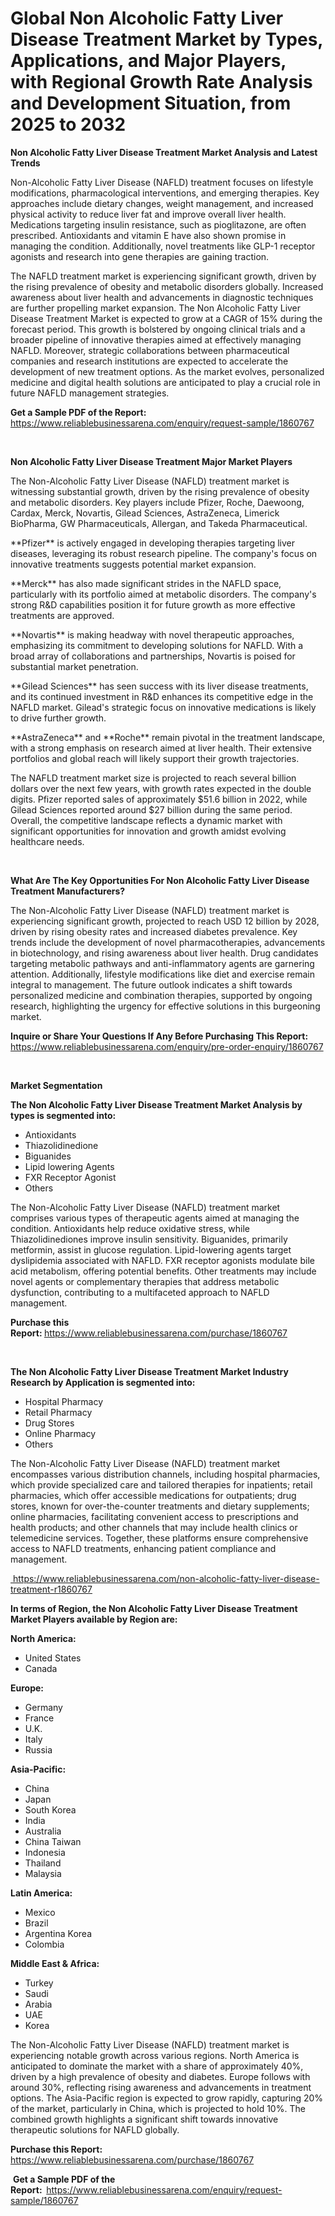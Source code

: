 <p><h1>Global Non Alcoholic Fatty Liver Disease Treatment Market by Types, Applications, and Major Players, with Regional Growth Rate Analysis and Development Situation, from 2025 to 2032</h1></p><p><strong>Non Alcoholic Fatty Liver Disease Treatment Market Analysis and Latest Trends</strong></p>
<p><p>Non-Alcoholic Fatty Liver Disease (NAFLD) treatment focuses on lifestyle modifications, pharmacological interventions, and emerging therapies. Key approaches include dietary changes, weight management, and increased physical activity to reduce liver fat and improve overall liver health. Medications targeting insulin resistance, such as pioglitazone, are often prescribed. Antioxidants and vitamin E have also shown promise in managing the condition. Additionally, novel treatments like GLP-1 receptor agonists and research into gene therapies are gaining traction.</p><p>The NAFLD treatment market is experiencing significant growth, driven by the rising prevalence of obesity and metabolic disorders globally. Increased awareness about liver health and advancements in diagnostic techniques are further propelling market expansion. The Non Alcoholic Fatty Liver Disease Treatment Market is expected to grow at a CAGR of 15% during the forecast period. This growth is bolstered by ongoing clinical trials and a broader pipeline of innovative therapies aimed at effectively managing NAFLD. Moreover, strategic collaborations between pharmaceutical companies and research institutions are expected to accelerate the development of new treatment options. As the market evolves, personalized medicine and digital health solutions are anticipated to play a crucial role in future NAFLD management strategies.</p></p>
<p><strong>Get a Sample PDF of the Report:&nbsp;</strong> <a href="https://www.reliablebusinessarena.com/enquiry/request-sample/1860767?utm_campaign=1841&utm_medium=2&utm_source=Github&utm_content=ia&utm_term=13042025&utm_id=non-alcoholic-fatty-liver-disease-treatment">https://www.reliablebusinessarena.com/enquiry/request-sample/1860767</a></p>
<p>&nbsp;</p>
<p><strong>Non Alcoholic Fatty Liver Disease Treatment Major Market Players</strong></p>
<p><p>The Non-Alcoholic Fatty Liver Disease (NAFLD) treatment market is witnessing substantial growth, driven by the rising prevalence of obesity and metabolic disorders. Key players include Pfizer, Roche, Daewoong, Cardax, Merck, Novartis, Gilead Sciences, AstraZeneca, Limerick BioPharma, GW Pharmaceuticals, Allergan, and Takeda Pharmaceutical.</p><p>**Pfizer** is actively engaged in developing therapies targeting liver diseases, leveraging its robust research pipeline. The company's focus on innovative treatments suggests potential market expansion.</p><p>**Merck** has also made significant strides in the NAFLD space, particularly with its portfolio aimed at metabolic disorders. The company's strong R&D capabilities position it for future growth as more effective treatments are approved.</p><p>**Novartis** is making headway with novel therapeutic approaches, emphasizing its commitment to developing solutions for NAFLD. With a broad array of collaborations and partnerships, Novartis is poised for substantial market penetration.</p><p>**Gilead Sciences** has seen success with its liver disease treatments, and its continued investment in R&D enhances its competitive edge in the NAFLD market. Gilead's strategic focus on innovative medications is likely to drive further growth.</p><p>**AstraZeneca** and **Roche** remain pivotal in the treatment landscape, with a strong emphasis on research aimed at liver health. Their extensive portfolios and global reach will likely support their growth trajectories.</p><p>The NAFLD treatment market size is projected to reach several billion dollars over the next few years, with growth rates expected in the double digits. Pfizer reported sales of approximately $51.6 billion in 2022, while Gilead Sciences reported around $27 billion during the same period. Overall, the competitive landscape reflects a dynamic market with significant opportunities for innovation and growth amidst evolving healthcare needs.</p></p>
<p>&nbsp;</p>
<p><strong>What Are The Key Opportunities For Non Alcoholic Fatty Liver Disease Treatment Manufacturers?</strong></p>
<p><p>The Non-Alcoholic Fatty Liver Disease (NAFLD) treatment market is experiencing significant growth, projected to reach USD 12 billion by 2028, driven by rising obesity rates and increased diabetes prevalence. Key trends include the development of novel pharmacotherapies, advancements in biotechnology, and rising awareness about liver health. Drug candidates targeting metabolic pathways and anti-inflammatory agents are garnering attention. Additionally, lifestyle modifications like diet and exercise remain integral to management. The future outlook indicates a shift towards personalized medicine and combination therapies, supported by ongoing research, highlighting the urgency for effective solutions in this burgeoning market.</p></p>
<p><strong>Inquire or Share Your Questions If Any Before Purchasing This Report:</strong> <a href="https://www.reliablebusinessarena.com/enquiry/pre-order-enquiry/1860767?utm_campaign=1841&utm_medium=2&utm_source=Github&utm_content=ia&utm_term=13042025&utm_id=non-alcoholic-fatty-liver-disease-treatment">https://www.reliablebusinessarena.com/enquiry/pre-order-enquiry/1860767</a></p>
<p>&nbsp;</p>
<p><strong>Market Segmentation</strong></p>
<p><strong>The Non Alcoholic Fatty Liver Disease Treatment Market Analysis by types is segmented into:</strong></p>
<p><ul><li>Antioxidants</li><li>Thiazolidinedione</li><li>Biguanides</li><li>Lipid lowering Agents</li><li>FXR Receptor Agonist</li><li>Others</li></ul></p>
<p><p>The Non-Alcoholic Fatty Liver Disease (NAFLD) treatment market comprises various types of therapeutic agents aimed at managing the condition. Antioxidants help reduce oxidative stress, while Thiazolidinediones improve insulin sensitivity. Biguanides, primarily metformin, assist in glucose regulation. Lipid-lowering agents target dyslipidemia associated with NAFLD. FXR receptor agonists modulate bile acid metabolism, offering potential benefits. Other treatments may include novel agents or complementary therapies that address metabolic dysfunction, contributing to a multifaceted approach to NAFLD management.</p></p>
<p><strong>Purchase this Report:&nbsp;</strong><a href="https://www.reliablebusinessarena.com/purchase/1860767?utm_campaign=1841&utm_medium=2&utm_source=Github&utm_content=ia&utm_term=13042025&utm_id=non-alcoholic-fatty-liver-disease-treatment">https://www.reliablebusinessarena.com/purchase/1860767</a></p>
<p>&nbsp;</p>
<p><strong>The Non Alcoholic Fatty Liver Disease Treatment Market Industry Research by Application is segmented into:</strong></p>
<p><ul><li>Hospital Pharmacy</li><li>Retail Pharmacy</li><li>Drug Stores</li><li>Online Pharmacy</li><li>Others</li></ul></p>
<p><p>The Non-Alcoholic Fatty Liver Disease (NAFLD) treatment market encompasses various distribution channels, including hospital pharmacies, which provide specialized care and tailored therapies for inpatients; retail pharmacies, which offer accessible medications for outpatients; drug stores, known for over-the-counter treatments and dietary supplements; online pharmacies, facilitating convenient access to prescriptions and health products; and other channels that may include health clinics or telemedicine services. Together, these platforms ensure comprehensive access to NAFLD treatments, enhancing patient compliance and management.</p></p>
<p><a href="https://www.reliablebusinessarena.com/non-alcoholic-fatty-liver-disease-treatment-r1860767?utm_campaign=1841&utm_medium=2&utm_source=Github&utm_content=ia&utm_term=13042025&utm_id=non-alcoholic-fatty-liver-disease-treatment">&nbsp;https://www.reliablebusinessarena.com/non-alcoholic-fatty-liver-disease-treatment-r1860767</a></p>
<p><strong>In terms of Region, the Non Alcoholic Fatty Liver Disease Treatment Market Players available by Region are:</strong></p>
<p>
    <p> <strong> North America: </strong>
        <ul>
            <li>United States</li>
            <li>Canada</li>
        </ul>
        </p> 
    <p> <strong> Europe: </strong>
        <ul>
            <li>Germany</li>
            <li>France</li>
            <li>U.K.</li>
            <li>Italy</li>
            <li>Russia</li>
        </ul>
        </p> 
    <p> <strong> Asia-Pacific: </strong>
        <ul>
            <li>China</li>
            <li>Japan</li>
            <li>South Korea</li>
            <li>India</li>
            <li>Australia</li>
            <li>China Taiwan</li>
            <li>Indonesia</li>
            <li>Thailand</li>
            <li>Malaysia</li>
        </ul>
        </p> 
    <p> <strong> Latin America: </strong>
        <ul>
            <li>Mexico</li>
            <li>Brazil</li>
            <li>Argentina Korea</li>
            <li>Colombia</li>
        </ul>
        </p> 
    <p> <strong> Middle East & Africa: </strong>
        <ul>
            <li>Turkey</li>
            <li>Saudi</li>
            <li>Arabia</li>
            <li>UAE</li>
            <li>Korea</li>
        </ul>
    </p>
    </p>
<p><p>The Non-Alcoholic Fatty Liver Disease (NAFLD) treatment market is experiencing notable growth across various regions. North America is anticipated to dominate the market with a share of approximately 40%, driven by a high prevalence of obesity and diabetes. Europe follows with around 30%, reflecting rising awareness and advancements in treatment options. The Asia-Pacific region is expected to grow rapidly, capturing 20% of the market, particularly in China, which is projected to hold 10%. The combined growth highlights a significant shift towards innovative therapeutic solutions for NAFLD globally.</p></p>
<p><strong>Purchase this Report: </strong><a href="https://www.reliablebusinessarena.com/purchase/1860767?utm_campaign=1841&utm_medium=2&utm_source=Github&utm_content=ia&utm_term=13042025&utm_id=non-alcoholic-fatty-liver-disease-treatment">https://www.reliablebusinessarena.com/purchase/1860767</a></p>
<p>&nbsp;<strong>Get a Sample PDF of the Report:&nbsp;&nbsp;</strong><a href="https://www.reliablebusinessarena.com/enquiry/request-sample/1860767?utm_campaign=1841&utm_medium=2&utm_source=Github&utm_content=ia&utm_term=13042025&utm_id=non-alcoholic-fatty-liver-disease-treatment">https://www.reliablebusinessarena.com/enquiry/request-sample/1860767</a></p>
<p><strong></strong></p>
<p><p></p><p></p><p></p></p>